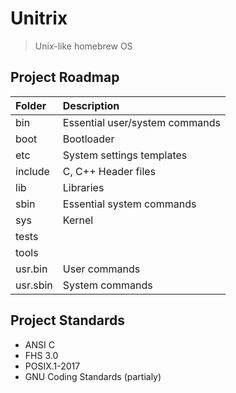# Unitrix
> Unix-like homebrew OS

## Project Roadmap
|Folder  | Description                    |
|:-------|:-------------------------------|
|bin     | Essential user/system commands |
|boot    | Bootloader                     |
|etc     | System settings templates      |
|include | C, C++ Header files            |
|lib     | Libraries                      |
|sbin    | Essential system commands      |
|sys     | Kernel                         |
|tests   |                                |
|tools   |                                |
|usr.bin | User commands                  |
|usr.sbin| System commands                |

## Project Standards
* ANSI C
* FHS 3.0
* POSIX.1-2017
* GNU Coding Standards (partialy)
